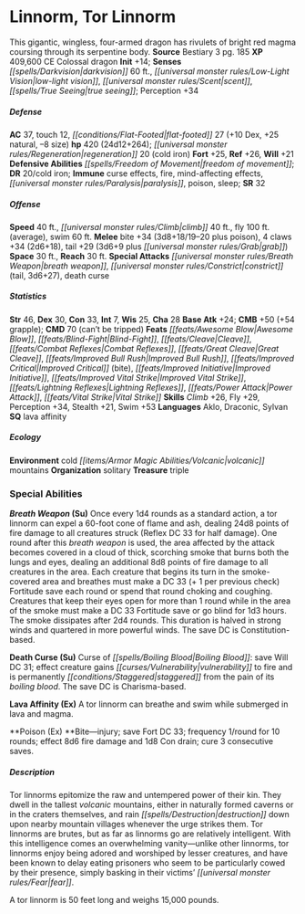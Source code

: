 ﻿---
cssclass: [monsters]
title1: Linnorm, Tor Linnorm
desc_short: This gigantic, wingless, four-armed dragon has rivulets of bright red
  magma coursing through its serpentine body.
title2: Tor Linnorm
CR: 21
sources:
- name: Bestiary 3
  page: 185
  link: http://paizo.com/products/btpy8odu?Pathfinder-Roleplaying-Game-Bestiary-3
XP: 409600
alignment: CE
size: Colossal
type: dragon
initiative:
  bonus: 14
senses:
  darkvision: 60
  low-light vision: true
  scent: true
  true seeing: true
AC:
  AC: 37
  touch: 12
  flat_footed: 27
  components:
    dex: 10
    natural: 25
    size: -8
HP:
  HP: 420
  long: 24d12+264
  regeneration: 20
  regeneration_weakness: cold iron
saves:
  fort: 25
  ref: 26
  will: 21
defensive_abilities:
- freedom of movement
DR:
- amount: 20
  weakness: cold iron
immunities:
- curse effects
- fire
- mind-affecting effects
- paralysis
- poison
- sleep
SR: 32
speeds:
  base: 40
  climb: 40
  fly: 100
  fly_maneuverability: average
  swim: 60
attacks:
  melee:
  - - text: bite +34 (3d8+18/19-20 plus poison)
      entries:
      - - damage: 3d8+18
          crit_range: 19-20
        - effect: poison
      attack: bite
      bonus:
      - 34
    - text: 4 claws +34 (2d6+18)
      entries:
      - - damage: 2d6+18
      count: 4
      attack: claws
      bonus:
      - 34
    - text: tail +29 (3d6+9 plus grab)
      entries:
      - - damage: 3d6+9
        - effect: grab
      attack: tail
      bonus:
      - 29
  special:
  - breath weapon
  - constrict (tail, 3d6+27)
  - death curse
space: 30
reach: 30
ability_scores:
  STR: 46
  DEX: 30
  CON: 33
  INT: 7
  WIS: 25
  CHA: 28
BAB: 24
CMB: 50
CMB_other: +54 grapple
CMD: 70
CMD_other: can't be tripped
feats:
- name: Awesome Blow
- name: Blind-Fight
- name: Cleave
- name: Combat Reflexes
- name: Great Cleave
- name: Improved Bull Rush
- name: Improved Critical (bite)
- name: Improved Initiative
- name: Improved Vital Strike
- name: Lightning Reflexes
- name: Power Attack
- name: Vital Strike
skills:
  Climb: 26
  Fly: 29
  Perception: 34
  Stealth: 21
  Swim: 53
languages:
- Aklo
- Draconic
- Sylvan
special_qualities:
- lava affinity
ecology:
  environment: cold volcanic mountains
  organization: solitary
  treasure_type: triple
special_abilities:
  Breath Weapon (Su): Once every 1d4 rounds as a standard action, a tor linnorm can
    expel a 60-foot cone of flame and ash, dealing 24d8 points of fire damage to all
    creatures struck (Reflex DC 33 for half damage). One round after this breath weapon
    is used, the area affected by the attack becomes covered in a cloud of thick,
    scorching smoke that burns both the lungs and eyes, dealing an additional 8d8
    points of fire damage to all creatures in the area. Each creature that begins
    its turn in the smoke-covered area and breathes must make a DC 33 (+ 1 per previous
    check) Fortitude save each round or spend that round choking and coughing. Creatures
    that keep their eyes open for more than 1 round while in the area of the smoke
    must make a DC 33 Fortitude save or go blind for 1d3 hours. The smoke dissipates
    after 2d4 rounds. This duration is halved in strong winds and quartered in more
    powerful winds. The save DC is Constitution-based.
  Death Curse (Su): 'Curse of Boiling Blood: save Will DC 31; effect creature gains
    vulnerability to fire and is permanently staggered from the pain of its boiling
    blood. The save DC is Charisma-based.'
  Lava Affinity (Ex): A tor linnorm can breathe and swim while submerged in lava and
    magma.
  Poison (Ex): Bite-injury; save Fort DC 33; frequency 1/round for 10 rounds; effect
    8d6 fire damage and 1d8 Con drain; cure 3 consecutive saves.
desc_long: |-
  Tor linnorms epitomize the raw and untempered power of their kin. They dwell in the tallest volcanic mountains, either in naturally formed caverns or in the craters themselves, and rain destruction down upon nearby mountain villages whenever the urge strikes them. Tor linnorms are brutes, but as far as linnorms go are relatively intelligent. With this intelligence comes an overwhelming vanity-unlike other linnorms, tor linnorms enjoy being adored and worshiped by lesser creatures, and have been known to delay eating prisoners who seem to be particularly cowed by their presence, simply basking in their victims' fear.

  A tor linnorm is 50 feet long and weighs 15,000 pounds.

---

# Linnorm, Tor Linnorm
This gigantic, wingless, four-armed dragon has rivulets of bright red magma coursing through its serpentine body.
**Source** Bestiary 3 pg. 185
**XP** 409,600
CE Colossal dragon
**Init** +14; **Senses** _[[spells/Darkvision|darkvision]]_ 60 ft., _[[universal monster rules/Low-Light Vision|low-light vision]]_, _[[universal monster rules/Scent|scent]]_, _[[spells/True Seeing|true seeing]]_; Perception +34

##### Defense

**AC** 37, touch 12, _[[conditions/Flat-Footed|flat-footed]]_ 27 (+10 Dex, +25 natural, –8 size)
**hp** 420 (24d12+264); _[[universal monster rules/Regeneration|regeneration]]_ 20 (cold iron)
**Fort** +25, **Ref** +26, **Will** +21
**Defensive Abilities** _[[spells/Freedom of Movement|freedom of movement]]_; **DR** 20/cold iron; **Immune** curse effects, fire, mind-affecting effects, _[[universal monster rules/Paralysis|paralysis]]_, poison, sleep; **SR** 32

##### Offense
**Speed** 40 ft., _[[universal monster rules/Climb|climb]]_ 40 ft., fly 100 ft. (average), swim 60 ft.
**Melee** bite +34 (3d8+18/19–20 plus poison), 4 claws +34 (2d6+18), tail +29 (3d6+9 plus _[[universal monster rules/Grab|grab]]_)
**Space** 30 ft., **Reach** 30 ft.
**Special Attacks** _[[universal monster rules/Breath Weapon|breath weapon]]_, _[[universal monster rules/Constrict|constrict]]_ (tail, 3d6+27), death curse

##### Statistics
**Str** 46, **Dex** 30, **Con** 33, **Int** 7, **Wis** 25, **Cha** 28
**Base Atk** +24; **CMB** +50 (+54 grapple); **CMD** 70 (can’t be tripped)
**Feats** _[[feats/Awesome Blow|Awesome Blow]]_, _[[feats/Blind-Fight|Blind-Fight]]_, _[[feats/Cleave|Cleave]]_, _[[feats/Combat Reflexes|Combat Reflexes]]_, _[[feats/Great Cleave|Great Cleave]]_, _[[feats/Improved Bull Rush|Improved Bull Rush]]_, _[[feats/Improved Critical|Improved Critical]]_ (bite), _[[feats/Improved Initiative|Improved Initiative]]_, _[[feats/Improved Vital Strike|Improved Vital Strike]]_, _[[feats/Lightning Reflexes|Lightning Reflexes]]_, _[[feats/Power Attack|Power Attack]]_, _[[feats/Vital Strike|Vital Strike]]_
**Skills** _Climb_ +26, Fly +29, Perception +34, Stealth +21, Swim +53
**Languages** Aklo, Draconic, Sylvan
**SQ** lava affinity

##### Ecology

**Environment** cold _[[items/Armor Magic Abilities/Volcanic|volcanic]]_ mountains
**Organization** solitary
**Treasure** triple

### Special Abilities

**_Breath Weapon_ (Su)** Once every 1d4 rounds as a standard action, a tor linnorm can expel a 60-foot cone of flame and ash, dealing 24d8 points of fire damage to all creatures struck (Reflex DC 33 for half damage). One round after this _breath weapon_ is used, the area affected by the attack becomes covered in a cloud of thick, scorching smoke that burns both the lungs and eyes, dealing an additional 8d8 points of fire damage to all creatures in the area. Each creature that begins its turn in the smoke-covered area and breathes must make a DC 33 (+ 1 per previous check) Fortitude save each round or spend that round choking and coughing. Creatures that keep their eyes open for more than 1 round while in the area of the smoke must make a DC 33 Fortitude save or go blind for 1d3 hours. The smoke dissipates after 2d4 rounds. This duration is halved in strong winds and quartered in more powerful winds. The save DC is Constitution-based.

**Death Curse (Su)** Curse of _[[spells/Boiling Blood|Boiling Blood]]_: save Will DC 31; effect creature gains _[[curses/Vulnerability|vulnerability]]_ to fire and is permanently _[[conditions/Staggered|staggered]]_ from the pain of its _boiling blood_. The save DC is Charisma-based.

**Lava Affinity (Ex)** A tor linnorm can breathe and swim while submerged in lava and magma.

**Poison (Ex) **Bite—injury; save Fort DC 33; frequency 1/round for 10 rounds; effect 8d6 fire damage and 1d8 Con drain; cure 3 consecutive saves.

##### Description

Tor linnorms epitomize the raw and untempered power of their kin. They dwell in the tallest _volcanic_ mountains, either in naturally formed caverns or in the craters themselves, and rain _[[spells/Destruction|destruction]]_ down upon nearby mountain villages whenever the urge strikes them. Tor linnorms are brutes, but as far as linnorms go are relatively intelligent. With this intelligence comes an overwhelming vanity—unlike other linnorms, tor linnorms enjoy being adored and worshiped by lesser creatures, and have been known to delay eating prisoners who seem to be particularly cowed by their presence, simply basking in their victims’ _[[universal monster rules/Fear|fear]]_.

A tor linnorm is 50 feet long and weighs 15,000 pounds.